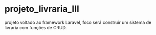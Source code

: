 # projeto_livraria_III
projeto voltado ao framework Laravel, foco será construir um sistema de livraria com funções de CRUD. 
